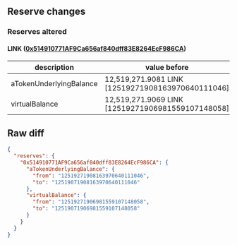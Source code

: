 ## Reserve changes

### Reserves altered

#### LINK ([0x514910771AF9Ca656af840dff83E8264EcF986CA](https://etherscan.io/address/0x514910771AF9Ca656af840dff83E8264EcF986CA))

| description | value before | value after |
| --- | --- | --- |
| aTokenUnderlyingBalance | 12,519,271.9081 LINK [12519271908163970640111046] | 12,519,071.9081 LINK [12519071908163970640111046] |
| virtualBalance | 12,519,271.9069 LINK [12519271906981559107148058] | 12,519,071.9069 LINK [12519071906981559107148058] |


## Raw diff

```json
{
  "reserves": {
    "0x514910771AF9Ca656af840dff83E8264EcF986CA": {
      "aTokenUnderlyingBalance": {
        "from": "12519271908163970640111046",
        "to": "12519071908163970640111046"
      },
      "virtualBalance": {
        "from": "12519271906981559107148058",
        "to": "12519071906981559107148058"
      }
    }
  }
}
```